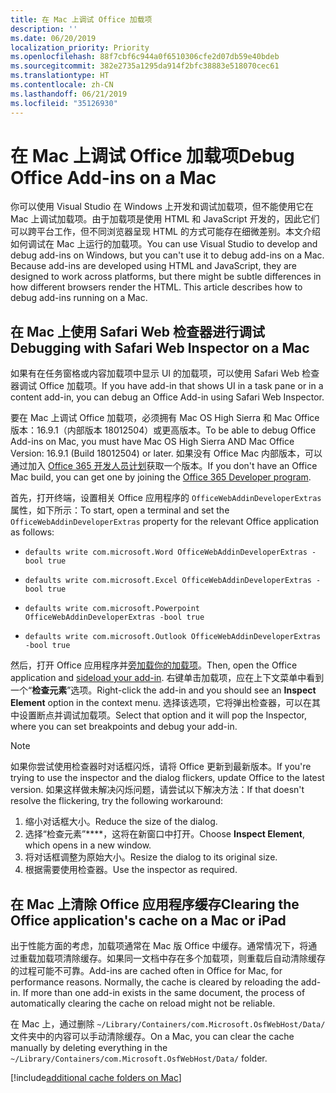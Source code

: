 ```yaml
---
title: 在 Mac 上调试 Office 加载项
description: ''
ms.date: 06/20/2019
localization_priority: Priority
ms.openlocfilehash: 88f7cbf6c944a0f6510306cfe2d07db59e40bdeb
ms.sourcegitcommit: 382e2735a1295da914f2bfc38883e518070cec61
ms.translationtype: HT
ms.contentlocale: zh-CN
ms.lasthandoff: 06/21/2019
ms.locfileid: "35126930"
---
```

# <a name="debug-office-add-ins-on-a-mac"></a><span data-ttu-id="03e00-102">在 Mac 上调试 Office 加载项</span><span class="sxs-lookup"><span data-stu-id="03e00-102">Debug Office Add-ins on a Mac</span></span>

<span data-ttu-id="03e00-p101">你可以使用 Visual Studio 在 Windows 上开发和调试加载项，但不能使用它在 Mac 上调试加载项。由于加载项是使用 HTML 和 JavaScript 开发的，因此它们可以跨平台工作，但不同浏览器呈现 HTML 的方式可能存在细微差别。本文介绍如何调试在 Mac 上运行的加载项。</span><span class="sxs-lookup"><span data-stu-id="03e00-p101">You can use Visual Studio to develop and debug add-ins on Windows, but you can't use it to debug add-ins on a Mac. Because add-ins are developed using HTML and JavaScript, they are designed to work across platforms, but there might be subtle differences in how different browsers render the HTML. This article describes how to debug add-ins running on a Mac.</span></span>

## <a name="debugging-with-safari-web-inspector-on-a-mac"></a><span data-ttu-id="03e00-106">在 Mac 上使用 Safari Web 检查器进行调试</span><span class="sxs-lookup"><span data-stu-id="03e00-106">Debugging with Safari Web Inspector on a Mac</span></span>

<span data-ttu-id="03e00-107">如果有在任务窗格或内容加载项中显示 UI 的加载项，可以使用 Safari Web 检查器调试 Office 加载项。</span><span class="sxs-lookup"><span data-stu-id="03e00-107">If you have add-in that shows UI in a task pane or in a content add-in, you can debug an Office Add-in using Safari Web Inspector.</span></span>

<span data-ttu-id="03e00-108">要在 Mac 上调试 Office 加载项，必须拥有 Mac OS High Sierra 和 Mac Office 版本：16.9.1（内部版本 18012504）或更高版本。</span><span class="sxs-lookup"><span data-stu-id="03e00-108">To be able to debug Office Add-ins on Mac, you must have Mac OS High Sierra AND Mac Office Version: 16.9.1 (Build 18012504) or later.</span></span> <span data-ttu-id="03e00-109">如果没有 Office Mac 内部版本，可以通过加入 [Office 365 开发人员计划](https://aka.ms/o365devprogram)获取一个版本。</span><span class="sxs-lookup"><span data-stu-id="03e00-109">If you don't have an Office Mac build, you can get one by joining the [Office 365 Developer program](https://aka.ms/o365devprogram).</span></span>

<span data-ttu-id="03e00-110">首先，打开终端，设置相关 Office 应用程序的 `OfficeWebAddinDeveloperExtras` 属性，如下所示：</span><span class="sxs-lookup"><span data-stu-id="03e00-110">To start, open a terminal and set the `OfficeWebAddinDeveloperExtras` property for the relevant Office application as follows:</span></span>

- `defaults write com.microsoft.Word OfficeWebAddinDeveloperExtras -bool true`

- `defaults write com.microsoft.Excel OfficeWebAddinDeveloperExtras -bool true`

- `defaults write com.microsoft.Powerpoint OfficeWebAddinDeveloperExtras -bool true`

- `defaults write com.microsoft.Outlook OfficeWebAddinDeveloperExtras -bool true`

<span data-ttu-id="03e00-111">然后，打开 Office 应用程序并[旁加载你的加载项](sideload-an-office-add-in-on-ipad-and-mac.md)。</span><span class="sxs-lookup"><span data-stu-id="03e00-111">Then, open the Office application and [sideload your add-in](sideload-an-office-add-in-on-ipad-and-mac.md).</span></span> <span data-ttu-id="03e00-112">右键单击加载项，应在上下文菜单中看到一个“**检查元素**”选项。</span><span class="sxs-lookup"><span data-stu-id="03e00-112">Right-click the add-in and you should see an **Inspect Element** option in the context menu.</span></span> <span data-ttu-id="03e00-113">选择该选项，它将弹出检查器，可以在其中设置断点并调试加载项。</span><span class="sxs-lookup"><span data-stu-id="03e00-113">Select that option and it will pop the Inspector, where you can set breakpoints and debug your add-in.</span></span>

> [!NOTE]
> <span data-ttu-id="03e00-114">如果你尝试使用检查器时对话框闪烁，请将 Office 更新到最新版本。</span><span class="sxs-lookup"><span data-stu-id="03e00-114">If you're trying to use the inspector and the dialog flickers, update Office to the latest version.</span></span> <span data-ttu-id="03e00-115">如果这样做未解决闪烁问题，请尝试以下解决方法：</span><span class="sxs-lookup"><span data-stu-id="03e00-115">If that doesn't resolve the flickering, try the following workaround:</span></span>
> 1. <span data-ttu-id="03e00-116">缩小对话框大小。</span><span class="sxs-lookup"><span data-stu-id="03e00-116">Reduce the size of the dialog.</span></span>
> 2. <span data-ttu-id="03e00-117">选择“检查元素”\*\*\*\*，这将在新窗口中打开。</span><span class="sxs-lookup"><span data-stu-id="03e00-117">Choose **Inspect Element**, which opens in a new window.</span></span>
> 3. <span data-ttu-id="03e00-118">将对话框调整为原始大小。</span><span class="sxs-lookup"><span data-stu-id="03e00-118">Resize the dialog to its original size.</span></span>
> 4. <span data-ttu-id="03e00-119">根据需要使用检查器。</span><span class="sxs-lookup"><span data-stu-id="03e00-119">Use the inspector as required.</span></span>

## <a name="clearing-the-office-applications-cache-on-a-mac"></a><span data-ttu-id="03e00-120">在 Mac 上清除 Office 应用程序缓存</span><span class="sxs-lookup"><span data-stu-id="03e00-120">Clearing the Office application's cache on a Mac or iPad</span></span>

<span data-ttu-id="03e00-p105">出于性能方面的考虑，加载项通常在 Mac 版 Office 中缓存。通常情况下，将通过重载加载项清除缓存。如果同一文档中存在多个加载项，则重载后自动清除缓存的过程可能不可靠。</span><span class="sxs-lookup"><span data-stu-id="03e00-p105">Add-ins are cached often in Office for Mac, for performance reasons. Normally, the cache is cleared by reloading the add-in. If  more than one add-in exists in the same document, the process of automatically clearing the cache on reload might not be reliable.</span></span>

<span data-ttu-id="03e00-124">在 Mac 上，通过删除 `~/Library/Containers/com.Microsoft.OsfWebHost/Data/` 文件夹中的内容可以手动清除缓存。</span><span class="sxs-lookup"><span data-stu-id="03e00-124">On a Mac, you can clear the cache manually by deleting everything in the `~/Library/Containers/com.Microsoft.OsfWebHost/Data/` folder.</span></span> 

[!include[additional cache folders on Mac](../includes/mac-cache-folders.md)]
